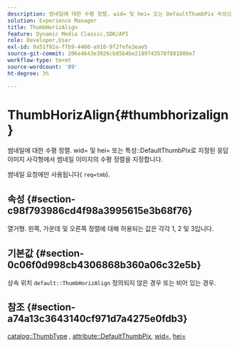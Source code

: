 ```yaml
---
description: 썸네일에 대한 수평 정렬. wid= 및 hei= 또는 DefaultThumbPix 속성으로 지정된 응답 이미지 사각형에서 썸네일 이미지의 수평 정렬을 지정합니다.
solution: Experience Manager
title: ThumbHorizAlign
feature: Dynamic Media Classic,SDK/API
role: Developer,User
exl-id: 9a51f92a-ffb9-4460-a910-9f2fefe3eae5
source-git-commit: 206e4643e3926cb85b4be2189743578f88180be7
workflow-type: tm+mt
source-wordcount: '89'
ht-degree: 3%

---
```


# ThumbHorizAlign{#thumbhorizalign}

썸네일에 대한 수평 정렬. wid= 및 hei= 또는 특성::DefaultThumbPix로 지정된 응답 이미지 사각형에서 썸네일 이미지의 수평 정렬을 지정합니다.

썸네일 요청에만 사용됩니다( `req=tmb`).

## 속성 {#section-c98f793986cd4f98a3995615e3b68f76}

열거형. 왼쪽, 가운데 및 오른쪽 정렬에 대해 허용되는 값은 각각 1, 2 및 3입니다.

## 기본값 {#section-0c06f0d998cb4306868b360a06c32e5b}

상속 위치 `default::ThumbHorizAlign` 정의되지 않은 경우 또는 비어 있는 경우.

## 참조 {#section-a74a13c3643140cf971d7a4275e0fdb3}

[catalog::ThumbType](../../../../../is-api/image-catalog/image-serving-api-ref/c-image-catalog-reference/c-image-svg-data-reference/c-image-data-reference/r-thumbtype-cat.md#reference-41149ddffc8749cba2f8d9c8e2611e03) , [attribute::DefaultThumbPix](../../../../../is-api/image-catalog/image-serving-api-ref/c-image-catalog-reference/c-attributes-reference/r-defaultthumbpix.md#reference-cf52bb74bed2466e8bc8adb0cacd6141), [wid=](../../../../../is-api/http-ref/image-serving-api-ref/c-http-protocol-reference/c-command-reference/r-is-http-wid.md#reference-bfeadcb67bf4485f851eb21345527e47), [hei=](../../../../../is-api/http-ref/image-serving-api-ref/c-http-protocol-reference/c-command-reference/r-is-http-hei.md#reference-6d6f556ccc0e4b98a815e8a5c1944a96)
